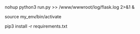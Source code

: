 nohup python3 run.py >> /www/wwwroot/log/flask.log 2>&1 &

source my_env/bin/activate

pip3 install -r requirements.txt